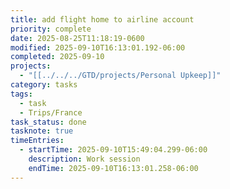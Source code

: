 ```yaml
---
title: add flight home to airline account
priority: complete
date: 2025-08-25T11:18:19-0600
modified: 2025-09-10T16:13:01.192-06:00
completed: 2025-09-10
projects:
  - "[[../../../GTD/projects/Personal Upkeep]]"
category: tasks
tags:
  - task
  - Trips/France
task_status: done
tasknote: true
timeEntries:
  - startTime: 2025-09-10T15:49:04.299-06:00
    description: Work session
    endTime: 2025-09-10T16:13:01.258-06:00
---
```


<!-- TaskNotes task template v2025.08.20.1 -->

